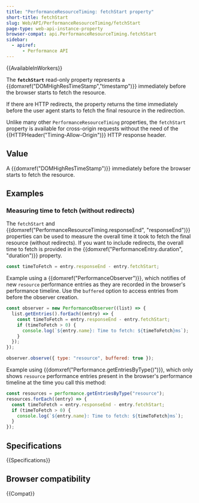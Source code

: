 ```yaml
---
title: "PerformanceResourceTiming: fetchStart property"
short-title: fetchStart
slug: Web/API/PerformanceResourceTiming/fetchStart
page-type: web-api-instance-property
browser-compat: api.PerformanceResourceTiming.fetchStart
sidebar:
  - apiref:
      - Performance API
---
```


{{AvailableInWorkers}}

The **`fetchStart`** read-only property represents a {{domxref("DOMHighResTimeStamp","timestamp")}} immediately before the browser starts to fetch the resource.

If there are HTTP redirects, the property returns the time immediately before the user agent starts to fetch the final resource in the redirection.

Unlike many other `PerformanceResourceTiming` properties, the `fetchStart` property is available for cross-origin requests without the need of the {{HTTPHeader("Timing-Allow-Origin")}} HTTP response header.

## Value

A {{domxref("DOMHighResTimeStamp")}} immediately before the browser starts to fetch the
resource.

## Examples

### Measuring time to fetch (without redirects)

The `fetchStart` and {{domxref("PerformanceResourceTiming.responseEnd", "responseEnd")}} properties can be used to measure the overall time it took to fetch the final resource (without redirects). If you want to include redirects, the overall time to fetch is provided in the {{domxref("PerformanceEntry.duration", "duration")}} property.

```js
const timeToFetch = entry.responseEnd - entry.fetchStart;
```

Example using a {{domxref("PerformanceObserver")}}, which notifies of new `resource` performance entries as they are recorded in the browser's performance timeline. Use the `buffered` option to access entries from before the observer creation.

```js
const observer = new PerformanceObserver((list) => {
  list.getEntries().forEach((entry) => {
    const timeToFetch = entry.responseEnd - entry.fetchStart;
    if (timeToFetch > 0) {
      console.log(`${entry.name}: Time to fetch: ${timeToFetch}ms`);
    }
  });
});

observer.observe({ type: "resource", buffered: true });
```

Example using {{domxref("Performance.getEntriesByType()")}}, which only shows `resource` performance entries present in the browser's performance timeline at the time you call this method:

```js
const resources = performance.getEntriesByType("resource");
resources.forEach((entry) => {
  const timeToFetch = entry.responseEnd - entry.fetchStart;
  if (timeToFetch > 0) {
    console.log(`${entry.name}: Time to fetch: ${timeToFetch}ms`);
  }
});
```

## Specifications

{{Specifications}}

## Browser compatibility

{{Compat}}
